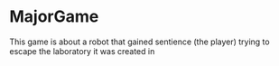 # MajorGame
 
This game is about a robot that gained sentience (the player) trying to escape the laboratory it was created in

